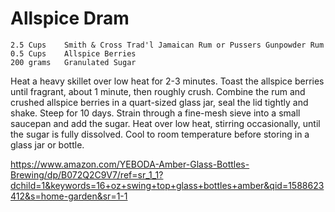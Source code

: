 # Allspice Dram

    2.5 Cups 	Smith & Cross Trad'l Jamaican Rum or Pussers Gunpowder Rum
    0.5 Cups 	Allspice Berries
    200 grams 	Granulated Sugar

Heat a heavy skillet over low heat for 2-3 minutes.  Toast the allspice berries until fragrant, about 1 minute, then roughly crush.
Combine the rum and crushed allspice berries in a quart-sized glass jar, seal the lid tightly and shake.  Steep for 10 days.
Strain through a fine-mesh sieve into a small saucepan and add the sugar.  Heat over low heat, stirring occasionally, until the sugar is fully dissolved.  Cool to room temperature before storing in a glass jar or bottle.

https://www.amazon.com/YEBODA-Amber-Glass-Bottles-Brewing/dp/B072Q2C9V7/ref=sr_1_1?dchild=1&keywords=16+oz+swing+top+glass+bottles+amber&qid=1588623412&s=home-garden&sr=1-1

